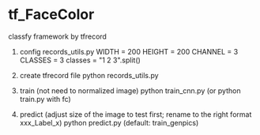 # tf_FaceColor
classfy framework by tfrecord

1. config records_utils.py
WIDTH = 200
HEIGHT = 200
CHANNEL = 3
CLASSES = 3
classes = "1 2 3".split()

2. create tfrecord file
python records_utils.py

2. train (not need to normalized image)
python train_cnn.py  (or python train.py with fc)

3. predict (adjust size of the image to test first; rename to the right format xxx_Label_x)
python predict.py  (default: train_genpics)
